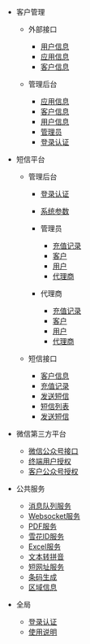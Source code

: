 - 客户管理 
  - 外部接口
    - [用户信息](/客户管理/外部接口/用户信息.md)
    - [应用信息](/客户管理/外部接口/应用信息.md)
    - [客户信息](/客户管理/外部接口/客户信息.md)

  - 管理后台
    - [应用信息](/客户管理/管理后台/应用信息.md)
    - [客户信息](/客户管理/管理后台/客户信息.md)
    - [用户信息](/客户管理/管理后台/用户信息.md)
    - [管理员](/客户管理/管理后台/管理员.md)
    - [登录认证](/客户管理/管理后台/登录认证.md)

- 短信平台
  - 管理后台
    - [登录认证](/短信平台/管理后台/登录认证.md)
    - [系统参数](/短信平台/管理后台/系统参数.md)
    - 管理员
      - [充值记录](/短信平台/管理后台/管理员/充值记录.md)
      - [客户](/短信平台/管理后台/管理员/客户.md)
      - [用户](/短信平台/管理后台/管理员/用户.md)
      - [代理商](/短信平台/管理后台/管理员/代理商.md)

    - 代理商
      - [充值记录](/短信平台/管理后台/代理商/充值记录.md)
      - [客户](/短信平台/管理后台/代理商/客户.md)
      - [用户](/短信平台/管理后台/代理商/用户.md)
      - [代理商](/短信平台/管理后台/代理商/代理商.md)

  - 短信接口
    - [客户信息](/短信平台/短信接口/客户.md)
    - [充值记录](/短信平台/短信接口/充值记录.md)
    - [发送短信](/短信平台/短信接口/发送短信.md)
    - [短信列表](/短信平台/短信接口/短信列表.md)
    - [发送短信](/短信平台/短信接口/发送短信.md)

- 微信第三方平台
  - [微信公众号接口](/微信第三方平台/微信公众号接口.md)
  - [终端用户授权](/微信第三方平台/终端用户授权.md)
  - [客户公众号授权](/微信第三方平台/客户公众号授权.md)

- 公共服务
  - [消息队列服务](/公共服务/消息队列服务.md)
  - [Websocket服务](/公共服务/Websocket服务.md)
  - [PDF服务](/公共服务/PDF服务.md)
  - [雪花ID服务](/公共服务/雪花ID服务.md)
  - [Excel服务](/公共服务/Excel服务.md)
  - [文本转拼音](/公共服务/文本转拼音.md)
  - [短网址服务](/公共服务/短网址服务.md)
  - [条码生成](/公共服务/条码生成.md)
  - [区域信息](/公共服务/行政区域服务.md)
  
- 全局
    - [登录认证](/客户管理/管理后台/登录认证.md)
    - [使用说明](/全局/使用说明.md)
